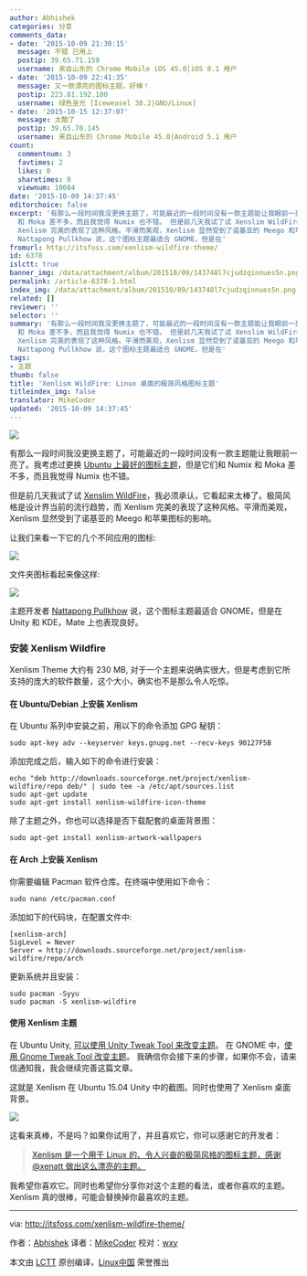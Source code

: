 ```yaml
---
author: Abhishek
categories: 分享
comments_data:
- date: '2015-10-09 21:30:15'
  message: 不错 已用上
  postip: 39.65.71.159
  username: 来自山东的 Chrome Mobile iOS 45.0|iOS 8.1 用户
- date: '2015-10-09 22:41:35'
  message: 又一款漂亮的图标主题，好棒！
  postip: 223.81.192.180
  username: 绿色圣光 [Iceweasel 38.2|GNU/Linux]
- date: '2015-10-15 12:37:07'
  message: 太酷了
  postip: 39.65.70.145
  username: 来自山东的 Chrome Mobile 45.0|Android 5.1 用户
count:
  commentnum: 3
  favtimes: 2
  likes: 0
  sharetimes: 0
  viewnum: 10084
date: '2015-10-09 14:37:45'
editorchoice: false
excerpt: '有那么一段时间我没更换主题了，可能最近的一段时间没有一款主题能让我眼前一亮了。我考虑过更换 Ubuntu 上最好的图标主题，但是它们和 Numix
  和 Moka 差不多，而且我觉得 Numix 也不错。 但是前几天我试了试 Xenslim WildFire，我必须承认，它看起来太棒了。极简风格是设计界当前的流行趋势，而
  Xenlism 完美的表现了这种风格。平滑而美观，Xenlism 显然受到了诺基亚的 Meego 和苹果图标的影响。 让我们来看一下它的几个不同应用的图标:  文件夹图标看起来像这样:  主题开发者
  Nattapong Pullkhow 说，这个图标主题最适合 GNOME，但是在'
fromurl: http://itsfoss.com/xenlism-wildfire-theme/
id: 6378
islctt: true
banner_img: /data/attachment/album/201510/09/143748l7cjudzqinnues5n.png
permalink: /article-6378-1.html
index_img: /data/attachment/album/201510/09/143748l7cjudzqinnues5n.png.thumb.jpg
related: []
reviewer: ''
selector: ''
summary: '有那么一段时间我没更换主题了，可能最近的一段时间没有一款主题能让我眼前一亮了。我考虑过更换 Ubuntu 上最好的图标主题，但是它们和 Numix
  和 Moka 差不多，而且我觉得 Numix 也不错。 但是前几天我试了试 Xenslim WildFire，我必须承认，它看起来太棒了。极简风格是设计界当前的流行趋势，而
  Xenlism 完美的表现了这种风格。平滑而美观，Xenlism 显然受到了诺基亚的 Meego 和苹果图标的影响。 让我们来看一下它的几个不同应用的图标:  文件夹图标看起来像这样:  主题开发者
  Nattapong Pullkhow 说，这个图标主题最适合 GNOME，但是在'
tags:
- 主题
thumb: false
title: 'Xenlism WildFire: Linux 桌面的极简风格图标主题'
titleindex_img: false
translator: MikeCoder
updated: '2015-10-09 14:37:45'
---
```


![](/data/attachment/album/201510/09/143748l7cjudzqinnues5n.png)


有那么一段时间我没更换主题了，可能最近的一段时间没有一款主题能让我眼前一亮了。我考虑过更换 [Ubuntu 上最好的图标主题](http://itsfoss.com/best-icon-themes-ubuntu-1404/)，但是它们和 Numix 和 Moka 差不多，而且我觉得 Numix 也不错。


但是前几天我试了试 [Xenslim WildFire](http://xenlism.github.io/wildfire/)，我必须承认，它看起来太棒了。极简风格是设计界当前的流行趋势，而 Xenlism 完美的表现了这种风格。平滑而美观，Xenlism 显然受到了诺基亚的 Meego 和苹果图标的影响。


让我们来看一下它的几个不同应用的图标:


![](/data/attachment/album/201510/09/143750zk2d2imm5ki3g96e.png)


文件夹图标看起来像这样:


![](/data/attachment/album/201510/09/143752o31b91bwbb1ynuqn.png)


主题开发者 [Nattapong Pullkhow](https://plus.google.com/+NattapongPullkhow) 说，这个图标主题最适合 GNOME，但是在 Unity 和 KDE，Mate 上也表现良好。


### 安装 Xenlism Wildfire


Xenlism Theme 大约有 230 MB, 对于一个主题来说确实很大，但是考虑到它所支持的庞大的软件数量，这个大小，确实也不是那么令人吃惊。


#### 在 Ubuntu/Debian 上安装 Xenlism


在 Ubuntu 系列中安装之前，用以下的命令添加 GPG 秘钥：



```
sudo apt-key adv --keyserver keys.gnupg.net --recv-keys 90127F5B

```

添加完成之后，输入如下的命令进行安装：



```
echo "deb http://downloads.sourceforge.net/project/xenlism-wildfire/repo deb/" | sudo tee -a /etc/apt/sources.list
sudo apt-get update
sudo apt-get install xenlism-wildfire-icon-theme

```

除了主题之外，你也可以选择是否下载配套的桌面背景图：



```
sudo apt-get install xenlism-artwork-wallpapers

```

#### 在 Arch 上安装 Xenlism


你需要编辑 Pacman 软件仓库。在终端中使用如下命令：



```
sudo nano /etc/pacman.conf

```

添加如下的代码块，在配置文件中:



```
[xenlism-arch]
SigLevel = Never
Server = http://downloads.sourceforge.net/project/xenlism-wildfire/repo/arch

```

更新系统并且安装：



```
sudo pacman -Syyu
sudo pacman -S xenlism-wildfire

```

#### 使用 Xenlism 主题


在 Ubuntu Unity, [可以使用 Unity Tweak Tool 来改变主题](http://itsfoss.com/install-numix-ubuntu/)。 在 GNOME 中，[使用 Gnome Tweak Tool 改变主题](http://itsfoss.com/install-switch-themes-gnome-shell/)。 我确信你会接下来的步骤，如果你不会，请来信通知我，我会继续完善这篇文章。


这就是 Xenlism 在 Ubuntu 15.04 Unity 中的截图。同时也使用了 Xenlism 桌面背景。


![](/data/attachment/album/201510/09/143756obqqu6luucney72f.png)


这看来真棒，不是吗？如果你试用了，并且喜欢它，你可以感谢它的开发者：



> 
> [Xenlism 是一个用于 Linux 的、令人兴奋的极简风格的图标主题，感谢 @xenatt 做出这么漂亮的主题。](https://twitter.com/share?text=Xenlism+is+a+stunning+minimal+icon+theme+for+Linux.+Thanks+%40xenatt+for+this+beautiful+theme.&via=itsfoss&related=itsfoss&url=http://itsfoss.com/xenlism-wildfire-theme/)
> 
> 
> 


我希望你喜欢它。同时也希望你分享你对这个主题的看法，或者你喜欢的主题。Xenlism 真的很棒，可能会替换掉你最喜欢的主题。




---


via: <http://itsfoss.com/xenlism-wildfire-theme/>


作者：[Abhishek](http://itsfoss.com/author/abhishek/) 译者：[MikeCoder](https://github.com/MikeCoder) 校对：[wxy](https://github.com/wxy)


本文由 [LCTT](https://github.com/LCTT/TranslateProject) 原创编译，[Linux中国](https://linux.cn/) 荣誉推出
